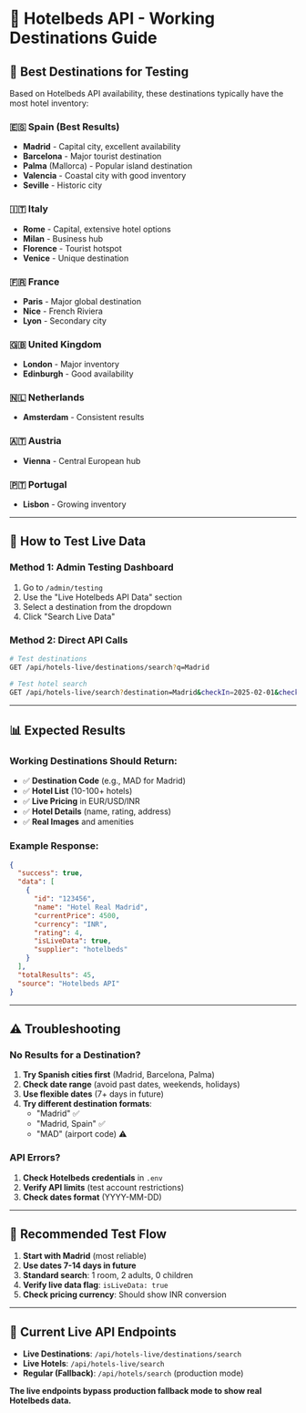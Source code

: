 # 🏨 Hotelbeds API - Working Destinations Guide

## 🎯 **Best Destinations for Testing**

Based on Hotelbeds API availability, these destinations typically have the most hotel inventory:

### 🇪🇸 **Spain (Best Results)**

- **Madrid** - Capital city, excellent availability
- **Barcelona** - Major tourist destination
- **Palma** (Mallorca) - Popular island destination
- **Valencia** - Coastal city with good inventory
- **Seville** - Historic city

### 🇮🇹 **Italy**

- **Rome** - Capital, extensive hotel options
- **Milan** - Business hub
- **Florence** - Tourist hotspot
- **Venice** - Unique destination

### 🇫🇷 **France**

- **Paris** - Major global destination
- **Nice** - French Riviera
- **Lyon** - Secondary city

### 🇬🇧 **United Kingdom**

- **London** - Major inventory
- **Edinburgh** - Good availability

### 🇳🇱 **Netherlands**

- **Amsterdam** - Consistent results

### 🇦🇹 **Austria**

- **Vienna** - Central European hub

### 🇵🇹 **Portugal**

- **Lisbon** - Growing inventory

---

## 🔧 **How to Test Live Data**

### Method 1: Admin Testing Dashboard

1. Go to `/admin/testing`
2. Use the "Live Hotelbeds API Data" section
3. Select a destination from the dropdown
4. Click "Search Live Data"

### Method 2: Direct API Calls

```bash
# Test destinations
GET /api/hotels-live/destinations/search?q=Madrid

# Test hotel search
GET /api/hotels-live/search?destination=Madrid&checkIn=2025-02-01&checkOut=2025-02-03&rooms=1&adults=2&children=0
```

---

## 📊 **Expected Results**

### Working Destinations Should Return:

- ✅ **Destination Code** (e.g., MAD for Madrid)
- ✅ **Hotel List** (10-100+ hotels)
- ✅ **Live Pricing** in EUR/USD/INR
- ✅ **Hotel Details** (name, rating, address)
- ✅ **Real Images** and amenities

### Example Response:

```json
{
  "success": true,
  "data": [
    {
      "id": "123456",
      "name": "Hotel Real Madrid",
      "currentPrice": 4500,
      "currency": "INR",
      "rating": 4,
      "isLiveData": true,
      "supplier": "hotelbeds"
    }
  ],
  "totalResults": 45,
  "source": "Hotelbeds API"
}
```

---

## ⚠️ **Troubleshooting**

### No Results for a Destination?

1. **Try Spanish cities first** (Madrid, Barcelona, Palma)
2. **Check date range** (avoid past dates, weekends, holidays)
3. **Use flexible dates** (7+ days in future)
4. **Try different destination formats**:
   - "Madrid" ✅
   - "Madrid, Spain" ✅
   - "MAD" (airport code) ⚠️

### API Errors?

1. **Check Hotelbeds credentials** in `.env`
2. **Verify API limits** (test account restrictions)
3. **Check dates format** (YYYY-MM-DD)

---

## 🎯 **Recommended Test Flow**

1. **Start with Madrid** (most reliable)
2. **Use dates 7-14 days in future**
3. **Standard search**: 1 room, 2 adults, 0 children
4. **Verify live data flag**: `isLiveData: true`
5. **Check pricing currency**: Should show INR conversion

---

## 🔴 **Current Live API Endpoints**

- **Live Destinations**: `/api/hotels-live/destinations/search`
- **Live Hotels**: `/api/hotels-live/search`
- **Regular (Fallback)**: `/api/hotels/search` (production mode)

**The live endpoints bypass production fallback mode to show real Hotelbeds data.**
